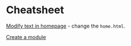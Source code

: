 # Cheatsheet

[Modify text in homepage](djangoTemplates.md) - change the `home.html`. 

[Create a module](djangoModule.md) 
